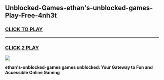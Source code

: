 
## Unblocked-Games-ethan's-unblocked-games-Play-Free-4nh3t
<h3>
<a href="https://premium76.site?title=ethan's-unblocked-games&ref=10A">CLICK TO PLAY</a></h3>
<hr>

<h3>
<a href="https://premium76.site?title=ethan's-unblocked-games&ref=10A">CLICK 2 PLAY</a>
  
</h3>

<a href="https://premium76.site?title=ethan's-unblocked-games&ref=10A"><img src="https://clearcache.store/games.png"></a>


**ethan's-unblocked-games games unblocked: Your Gateway to Fun and Accessible Online Gaming**
